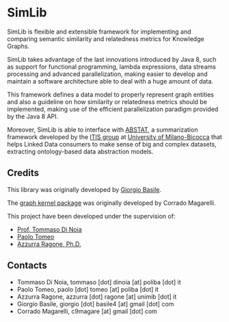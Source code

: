 # SimLib

SimLib is flexible and extensible framework for implementing and comparing semantic similarity and relatedness metrics for Knowledge Graphs.

SimLib takes advantage of the last innovations introduced by Java 8, such as support for functional programming, lambda expressions, data streams processing and advanced parallelization, making easier to develop and maintain a software architecture able to deal with a huge amount of data.

This framework defines a data model to properly represent graph entities and also a guideline on how similarity or relatedness metrics should be implemented, making use of the efficient parallelization paradigm provided by the Java 8 API.

Moreover, SimLib is able to interface with [ABSTAT](http://abstat.disco.unimib.it), a summarization framework developed by the [ITIS group](http://siti-server01.siti.disco.unimib.it/itislab) at [University of Milano-Bicocca](http://www.unimib.it) that helps Linked Data consumers to make sense of big and complex datasets, extracting ontology-based data abstraction models.

Credits
------------

This library was originally developed by [Giorgio Basile](https://github.com/giorgiobasile).

The [graph kernel package](src/main/java/it/poliba/sisinflab/simlib/neighborhood/) was originally developed by Corrado Magarelli.

This project have been developed under the supervision of:
   * [Prof. Tommaso Di Noia](http://sisinflab.poliba.it/dinoia)
   * [Paolo Tomeo](http://sisinflab.poliba.it/tomeo)
   * [Azzurra Ragone, Ph.D.](http://sisinflab.poliba.it/ragone)

Contacts
------------
- Tommaso Di Noia, tommaso [dot] dinoia [at] poliba [dot] it  
- Paolo Tomeo, paolo [dot] tomeo [at] poliba [dot] it  
- Azzurra Ragone, azzurra [dot] ragone [at] unimib [dot] it	
- Giorgio Basile, giorgio [dot] basile4 [at] gmail [dot] com	
- Corrado Magarelli, c9magare [at] gmail [dot] com
